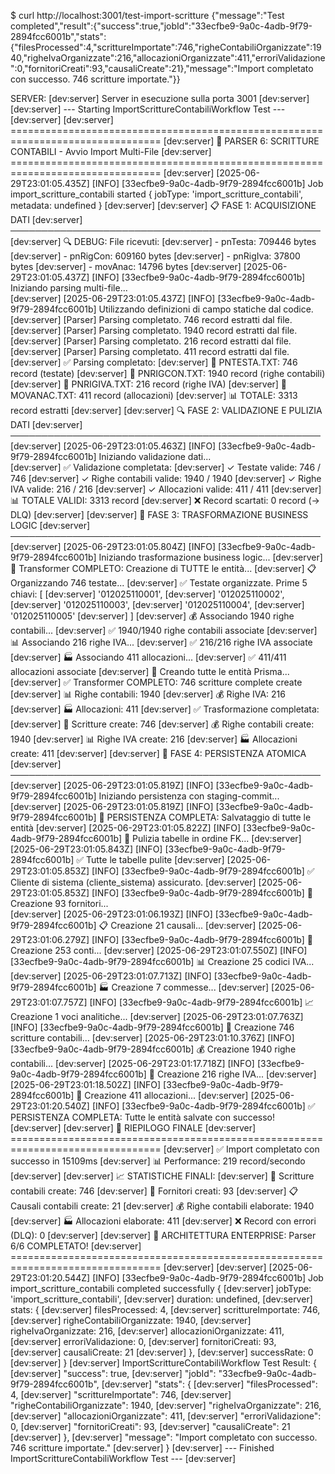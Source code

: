 $ curl http://localhost:3001/test-import-scritture
{"message":"Test completed","result":{"success":true,"jobId":"33ecfbe9-9a0c-4adb-9f79-2894fcc6001b","stats":{"filesProcessed":4,"scrittureImportate":746,"righeContabiliOrganizzate":1940,"righeIvaOrganizzate":216,"allocazioniOrganizzate":411,"erroriValidazione":0,"fornitoriCreati":93,"causaliCreate":21},"message":"Import completato con successo. 746 scritture importate."}}

SERVER:
[dev:server] Server in esecuzione sulla porta 3001
[dev:server] 
[dev:server] --- Starting ImportScrittureContabiliWorkflow Test ---
[dev:server] 
[dev:server] ================================================================================
[dev:server] 🚀 PARSER 6: SCRITTURE CONTABILI - Avvio Import Multi-File
[dev:server] ================================================================================
[dev:server] [2025-06-29T23:01:05.435Z] [INFO] [33ecfbe9-9a0c-4adb-9f79-2894fcc6001b] Job import_scritture_contabili started { jobType: 'import_scritture_contabili', metadata: undefined }
[dev:server]
[dev:server] 📋 FASE 1: ACQUISIZIONE DATI
[dev:server] ──────────────────────────────────────────────────
[dev:server] 🔍 DEBUG: File ricevuti:
[dev:server]   - pnTesta: 709446 bytes
[dev:server]   - pnRigCon: 609160 bytes
[dev:server]   - pnRigIva: 37800 bytes
[dev:server]   - movAnac: 14796 bytes
[dev:server] [2025-06-29T23:01:05.437Z] [INFO] [33ecfbe9-9a0c-4adb-9f79-2894fcc6001b] Iniziando parsing multi-file...    
[dev:server] [2025-06-29T23:01:05.437Z] [INFO] [33ecfbe9-9a0c-4adb-9f79-2894fcc6001b] Utilizzando definizioni di campo statiche dal codice.
[dev:server] [Parser] Parsing completato. 746 record estratti dal file.
[dev:server] [Parser] Parsing completato. 1940 record estratti dal file.
[dev:server] [Parser] Parsing completato. 216 record estratti dal file.
[dev:server] [Parser] Parsing completato. 411 record estratti dal file.
[dev:server] ✅ Parsing completato:
[dev:server]    📄 PNTESTA.TXT:    746 record (testate)
[dev:server]    📄 PNRIGCON.TXT:  1940 record (righe contabili)
[dev:server]    📄 PNRIGIVA.TXT:   216 record (righe IVA)
[dev:server]    📄 MOVANAC.TXT:    411 record (allocazioni)
[dev:server]    📊 TOTALE:        3313 record estratti
[dev:server]
[dev:server] 🔍 FASE 2: VALIDAZIONE E PULIZIA DATI
[dev:server] ──────────────────────────────────────────────────
[dev:server] [2025-06-29T23:01:05.463Z] [INFO] [33ecfbe9-9a0c-4adb-9f79-2894fcc6001b] Iniziando validazione dati...      
[dev:server] ✅ Validazione completata:
[dev:server]    ✓ Testate valide:         746 / 746
[dev:server]    ✓ Righe contabili valide: 1940 / 1940
[dev:server]    ✓ Righe IVA valide:       216 / 216
[dev:server]    ✓ Allocazioni valide:     411 / 411
[dev:server]    📊 TOTALE VALIDI:        3313 record
[dev:server]    ❌ Record scartati:          0 record (→ DLQ)
[dev:server]
[dev:server] 🔄 FASE 3: TRASFORMAZIONE BUSINESS LOGIC
[dev:server] ──────────────────────────────────────────────────
[dev:server] [2025-06-29T23:01:05.804Z] [INFO] [33ecfbe9-9a0c-4adb-9f79-2894fcc6001b] Iniziando trasformazione business logic...
[dev:server] 🔧 Transformer COMPLETO: Creazione di TUTTE le entità...
[dev:server] 📋 Organizzando 746 testate...
[dev:server] ✅ Testate organizzate. Prime 5 chiavi: [
[dev:server]   '012025110001',
[dev:server]   '012025110002',
[dev:server]   '012025110003',
[dev:server]   '012025110004',
[dev:server]   '012025110005'
[dev:server] ]
[dev:server] 💰 Associando 1940 righe contabili...
[dev:server] ✅ 1940/1940 righe contabili associate
[dev:server] 📊 Associando 216 righe IVA...
[dev:server] ✅ 216/216 righe IVA associate
[dev:server] 🏭 Associando 411 allocazioni...
[dev:server] ✅ 411/411 allocazioni associate
[dev:server] 🔧 Creando tutte le entità Prisma...
[dev:server] ✅ Transformer COMPLETO: 746 scritture complete create
[dev:server]    📊 Righe contabili: 1940
[dev:server]    💰 Righe IVA: 216
[dev:server]    🏭 Allocazioni: 411
[dev:server] ✅ Trasformazione completata:
[dev:server]    📝 Scritture create:         746
[dev:server]    💰 Righe contabili create:  1940
[dev:server]    📊 Righe IVA create:         216
[dev:server]    🏭 Allocazioni create:       411
[dev:server]
[dev:server] 💾 FASE 4: PERSISTENZA ATOMICA
[dev:server] ──────────────────────────────────────────────────
[dev:server] [2025-06-29T23:01:05.819Z] [INFO] [33ecfbe9-9a0c-4adb-9f79-2894fcc6001b] Iniziando persistenza con staging-commit...
[dev:server] [2025-06-29T23:01:05.819Z] [INFO] [33ecfbe9-9a0c-4adb-9f79-2894fcc6001b] 💾 PERSISTENZA COMPLETA: Salvataggio di tutte le entità
[dev:server] [2025-06-29T23:01:05.822Z] [INFO] [33ecfbe9-9a0c-4adb-9f79-2894fcc6001b] 🧹 Pulizia tabelle in ordine FK... 
[dev:server] [2025-06-29T23:01:05.843Z] [INFO] [33ecfbe9-9a0c-4adb-9f79-2894fcc6001b] ✅ Tutte le tabelle pulite
[dev:server] [2025-06-29T23:01:05.853Z] [INFO] [33ecfbe9-9a0c-4adb-9f79-2894fcc6001b] ✅ Cliente di sistema (cliente_sistema) assicurato.
[dev:server] [2025-06-29T23:01:05.853Z] [INFO] [33ecfbe9-9a0c-4adb-9f79-2894fcc6001b] 🏢 Creazione 93 fornitori...       
[dev:server] [2025-06-29T23:01:06.193Z] [INFO] [33ecfbe9-9a0c-4adb-9f79-2894fcc6001b] 📋 Creazione 21 causali...
[dev:server] [2025-06-29T23:01:06.279Z] [INFO] [33ecfbe9-9a0c-4adb-9f79-2894fcc6001b] 🏦 Creazione 253 conti...
[dev:server] [2025-06-29T23:01:07.550Z] [INFO] [33ecfbe9-9a0c-4adb-9f79-2894fcc6001b] 📊 Creazione 25 codici IVA...
[dev:server] [2025-06-29T23:01:07.713Z] [INFO] [33ecfbe9-9a0c-4adb-9f79-2894fcc6001b] 🏭 Creazione 7 commesse...
[dev:server] [2025-06-29T23:01:07.757Z] [INFO] [33ecfbe9-9a0c-4adb-9f79-2894fcc6001b] 📈 Creazione 1 voci analitiche...
[dev:server] [2025-06-29T23:01:07.763Z] [INFO] [33ecfbe9-9a0c-4adb-9f79-2894fcc6001b] 📝 Creazione 746 scritture contabili...
[dev:server] [2025-06-29T23:01:10.376Z] [INFO] [33ecfbe9-9a0c-4adb-9f79-2894fcc6001b] 💰 Creazione 1940 righe contabili...
[dev:server] [2025-06-29T23:01:17.718Z] [INFO] [33ecfbe9-9a0c-4adb-9f79-2894fcc6001b] 🧾 Creazione 216 righe IVA...
[dev:server] [2025-06-29T23:01:18.502Z] [INFO] [33ecfbe9-9a0c-4adb-9f79-2894fcc6001b] 🎯 Creazione 411 allocazioni...
[dev:server] [2025-06-29T23:01:20.540Z] [INFO] [33ecfbe9-9a0c-4adb-9f79-2894fcc6001b] ✅ PERSISTENZA COMPLETA: Tutte le entità salvate con successo!
[dev:server]
[dev:server] 🎉 RIEPILOGO FINALE
[dev:server] ================================================================================
[dev:server] ✅ Import completato con successo in 15109ms
[dev:server] 📊 Performance: 219 record/secondo
[dev:server]
[dev:server] 📈 STATISTICHE FINALI:
[dev:server]    🎯 Scritture contabili create:   746
[dev:server]    🏢 Fornitori creati:              93
[dev:server]    📋 Causali contabili create:      21
[dev:server]    💰 Righe contabili elaborate:   1940
[dev:server]    🏭 Allocazioni elaborate:        411
[dev:server]    ❌ Record con errori (DLQ):        0
[dev:server]
[dev:server] 🚀 ARCHITETTURA ENTERPRISE: Parser 6/6 COMPLETATO!
[dev:server] ================================================================================
[dev:server]
[dev:server] [2025-06-29T23:01:20.544Z] [INFO] [33ecfbe9-9a0c-4adb-9f79-2894fcc6001b] Job import_scritture_contabili completed successfully {
[dev:server]   jobType: 'import_scritture_contabili',
[dev:server]   duration: undefined,
[dev:server]   stats: {
[dev:server]     filesProcessed: 4,
[dev:server]     scrittureImportate: 746,
[dev:server]     righeContabiliOrganizzate: 1940,
[dev:server]     righeIvaOrganizzate: 216,
[dev:server]     allocazioniOrganizzate: 411,
[dev:server]     erroriValidazione: 0,
[dev:server]     fornitoriCreati: 93,
[dev:server]     causaliCreate: 21
[dev:server]   },
[dev:server]   successRate: 0
[dev:server] }
[dev:server] ImportScrittureContabiliWorkflow Test Result: {
[dev:server]   "success": true,
[dev:server]   "jobId": "33ecfbe9-9a0c-4adb-9f79-2894fcc6001b",
[dev:server]   "stats": {
[dev:server]     "filesProcessed": 4,
[dev:server]     "scrittureImportate": 746,
[dev:server]     "righeContabiliOrganizzate": 1940,
[dev:server]     "righeIvaOrganizzate": 216,
[dev:server]     "allocazioniOrganizzate": 411,
[dev:server]     "erroriValidazione": 0,
[dev:server]     "fornitoriCreati": 93,
[dev:server]     "causaliCreate": 21
[dev:server]   },
[dev:server]   "message": "Import completato con successo. 746 scritture importate."
[dev:server] }
[dev:server] --- Finished ImportScrittureContabiliWorkflow Test ---
[dev:server]
